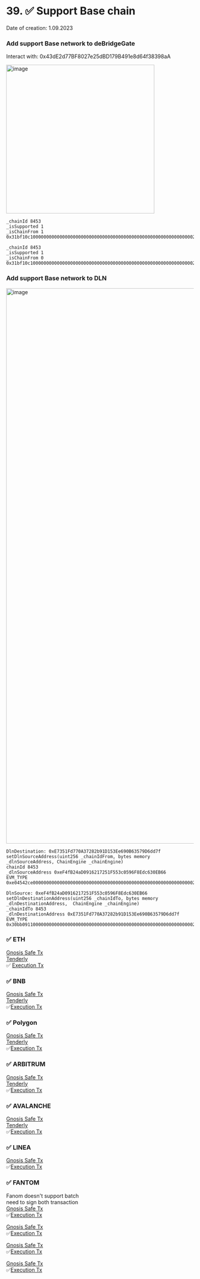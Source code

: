 # 39. ✅   Support Base chain
Date of creation: 1.09.2023

### Add support Base network to deBridgeGate   
Interact with: 0x43dE2d77BF8027e25dBD179B491e8d64f38398aA   

<img width="398" alt="image" src="https://github.com/debridge-finance/multisig-evm-transactions/assets/29544129/6ab09217-9d8e-40ce-a51a-1d03205b780b">

```
_chainId 8453
_isSupported 1
_isChainFrom 1
0x31bf10c1000000000000000000000000000000000000000000000000000000000000210500000000000000000000000000000000000000000000000000000000000000010000000000000000000000000000000000000000000000000000000000000001
```
```
_chainId 8453
_isSupported 1
_isChainFrom 0
0x31bf10c1000000000000000000000000000000000000000000000000000000000000210500000000000000000000000000000000000000000000000000000000000000010000000000000000000000000000000000000000000000000000000000000000
```



### Add support Base network to DLN   

  <img width="1486" alt="image" src="https://github.com/debridge-finance/multisig-evm-transactions/assets/29544129/37d14143-646d-4324-87ed-b9f4a85e7c79">

```
DlnDestination: 0xE7351Fd770A37282b91D153Ee690B63579D6dd7f
setDlnSourceAddress(uint256 _chainIdFrom, bytes memory _dlnSourceAddress, ChainEngine _chainEngine)
chainId 8453
_dlnSourceAddress 0xeF4fB24aD0916217251F553c0596F8Edc630EB66
EVM_TYPE
0xe04542ce0000000000000000000000000000000000000000000000000000000000002105000000000000000000000000000000000000000000000000000000000000006000000000000000000000000000000000000000000000000000000000000000010000000000000000000000000000000000000000000000000000000000000014ef4fb24ad0916217251f553c0596f8edc630eb66000000000000000000000000
```
```
DlnSource: 0xeF4fB24aD0916217251F553c0596F8Edc630EB66
setDlnDestinationAddress(uint256 _chainIdTo, bytes memory _dlnDestinationAddress,  ChainEngine _chainEngine)
_chainIdTo 8453
_dlnDestinationAddress 0xE7351Fd770A37282b91D153Ee690B63579D6dd7f
EVM_TYPE
0x30bb09110000000000000000000000000000000000000000000000000000000000002105000000000000000000000000000000000000000000000000000000000000006000000000000000000000000000000000000000000000000000000000000000010000000000000000000000000000000000000000000000000000000000000014e7351fd770a37282b91d153ee690b63579d6dd7f000000000000000000000000
```


### ✅  ETH  
[Gnosis Safe Tx](https://app.safe.global/transactions/tx?id=multisig_0x6bec1faF33183e1Bc316984202eCc09d46AC92D5_0xf6463f334ad09e514ca785cdcea14667daac76bcb74df9b22d7c1009b319d0ae&safe=eth:0x6bec1faF33183e1Bc316984202eCc09d46AC92D5)  
[Tenderly](https://dashboard.tenderly.co/public/safe/safe-apps/simulator/a8cbcd3e-4243-45c0-9d0c-ce35d5321ae8)  
✅ [Execution Tx](https://etherscan.io/tx/0x6551de529b36eac61c21735cab6e3f1899cfa8796d936b148e5ba85081d292f9)  

### ✅ BNB   
[Gnosis Safe Tx](https://app.safe.global/transactions/tx?id=multisig_0xA52842cD43fA8c4B6660E443194769531d45b265_0x1cada5be039ac836e53c61549bb53217ca9d712e8b06dca7b123a930b2b0309d&safe=bnb:0xA52842cD43fA8c4B6660E443194769531d45b265)  
[Tenderly](https://dashboard.tenderly.co/public/safe/safe-apps/simulator/4c350a22-447e-4a54-ac38-ece29e7195b8)  
✅[Execution Tx](https://bscscan.com/tx/0x6d22f1fc431b385e24b2c72dc9bb4900de4a917f9ee61dd3e18036fa4d830c58)   


### ✅ Polygon   
[Gnosis Safe Tx](https://app.safe.global/transactions/tx?id=multisig_0xA52842cD43fA8c4B6660E443194769531d45b265_0x5df67c17088dbbe07e2d4acfe4508515c85842cffe95fdd38c2a47d4ad5061e2&safe=matic%3A0xA52842cD43fA8c4B6660E443194769531d45b265)  
[Tenderly](https://dashboard.tenderly.co/public/safe/safe-apps/simulator/3e6480fb-36ea-47e0-9ed3-2e7bca333c80)  
✅[Execution Tx](https://polygonscan.com/tx/0x9fbbe333135ae0fbbaca2958ece02c5cb77e8b51a3656d2ef724eca6954e41db)  

### ✅ ARBITRUM   
[Gnosis Safe Tx](https://app.safe.global/transactions/tx?id=multisig_0xA52842cD43fA8c4B6660E443194769531d45b265_0x4014f67c7fd91b8e1888ed9b3c4123a5252d30d4741169e8696e410062ba68e0&safe=arb1:0xA52842cD43fA8c4B6660E443194769531d45b265)  
[Tenderly](https://dashboard.tenderly.co/public/safe/safe-apps/simulator/3b47c644-334e-4ec9-a72c-9d5b64027217)  
✅[Execution Tx](https://arbiscan.io/tx/0xd522c578670cf42b440b69b3d975a961f31c180fdeccb4b705db4b5ddb27d42b)  

### ✅ AVALANCHE  
[Gnosis Safe Tx](https://app.safe.global/transactions/tx?id=multisig_0x8AC842e8f3be6BF67ccfdC87CE3F98D635008Ef0_0xdf4bbc6bd5fd138c62448ad4992a23ba816efcf835358d599c32874e433e51b3&safe=avax:0x8AC842e8f3be6BF67ccfdC87CE3F98D635008Ef0)  
[Tenderly](https://dashboard.tenderly.co/public/safe/safe-apps/simulator/1ce1c796-3c14-4848-be72-f8a3be4e621e)  
✅[Execution Tx](https://snowtrace.io/tx/0xdd3dff0d017ccce6979ec7aff0533995f4ee269ddbf2e5be274143be84f3850b)   


### ✅ LINEA   
[Gnosis Safe Tx](https://safe.linea.build/transactions/tx?id=multisig_0xA52842cD43fA8c4B6660E443194769531d45b265_0xa77f34bea1f8d848b1b7a0f56b8442ed530d7b9a6dd7cd4b07f946191ea93918&safe=linea:0xA52842cD43fA8c4B6660E443194769531d45b265)  
✅[Execution Tx](https://lineascan.build/tx/0x5f69506dcc00c75baf0b1cff51bc6cdd383b14a22b16b2d19783e38bc52d9635)   


### ✅ FANTOM  
Fanom doesn't support batch   
need to sign both transaction  
[Gnosis Safe Tx](https://safe.fantom.network/ftm:0xA52842cD43fA8c4B6660E443194769531d45b265/transactions/multisig_0xA52842cD43fA8c4B6660E443194769531d45b265_0x3ed11f2c0202cf309ee67354f26838cbfc82355fe6e71039b195f85a834330c0)  
✅[Execution Tx](https://ftmscan.com/tx/0xda067cc318ff2c4dfc490e3ae7b3c522e7f97a7aaed10df7d6de0fcb7a025b3f)  


[Gnosis Safe Tx](https://safe.fantom.network/ftm:0xA52842cD43fA8c4B6660E443194769531d45b265/transactions/multisig_0xA52842cD43fA8c4B6660E443194769531d45b265_0xad2621216e017456ca5b367124cc9ccc5f7e6d1243c43010a07780a1e5fceacf)  
✅[Execution Tx](https://ftmscan.com/tx/0xad795441f4adfedbbe94b604a074f9cc52d09bad847bc02316a8e700f4d8807b)  

[Gnosis Safe Tx](https://safe.fantom.network/ftm:0xA52842cD43fA8c4B6660E443194769531d45b265/transactions/multisig_0xA52842cD43fA8c4B6660E443194769531d45b265_0x9d7d6ac2c5670f7027ce3638e7fbc650f523b1d93ae4e3725edc55ab993d1e31)  
✅[Execution Tx](https://ftmscan.com/tx/0xe9aa4703f24829d0f9eb60cdd6b1f23e90f1c1cab8f5b6b8a23531072b4bfd11)  


[Gnosis Safe Tx](https://safe.fantom.network/ftm:0xA52842cD43fA8c4B6660E443194769531d45b265/transactions/multisig_0xA52842cD43fA8c4B6660E443194769531d45b265_0x92e7c5b4d085c36226733227703bd7d4d9356f2641c49b8fe1ac1691b0839057)  
✅[Execution Tx](https://ftmscan.com/tx/0xa3e2bea64fd2d213194cdd9269384f10f30a00925f544ab716fa265cb96e76dc)  
